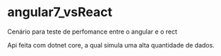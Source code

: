 # angular7_vsReact
Cenário para teste de perfomance entre o angular e o rect

Api feita com dotnet core, a qual simula uma alta quantidade de dados.

